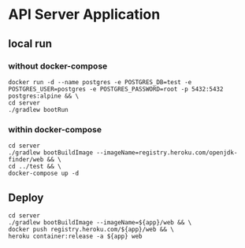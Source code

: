 # API Server Application

## local run

### without docker-compose

```$sh
docker run -d --name postgres -e POSTGRES_DB=test -e POSTGRES_USER=postgres -e POSTGRES_PASSWORD=root -p 5432:5432 postgres:alpine && \
cd server
./gradlew bootRun
```

### within docker-compose

```$sh
cd server
./gradlew bootBuildImage --imageName=registry.heroku.com/openjdk-finder/web && \
cd ../test && \
docker-compose up -d
```

## Deploy

```$sh
cd server
./gradlew bootBuildImage --imageName=${app}/web && \
docker push registry.heroku.com/${app}/web && \
heroku container:release -a ${app} web
```
